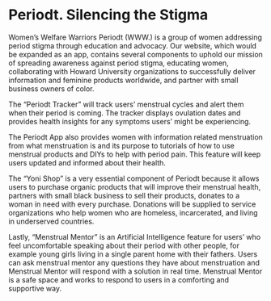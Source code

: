 
# Periodt. Silencing the Stigma
Women’s Welfare Warriors Periodt (WWW.) is a group of women addressing period stigma through education and advocacy. Our website, which would be expanded as an app, contains several components to uphold our mission of spreading awareness against period stigma, educating women, collaborating with Howard University organizations to successfully deliver information and feminine products worldwide, and partner with small business owners of color. 

The “Periodt Tracker” will track users’ menstrual cycles and alert them when their period is coming. The tracker displays ovulation dates and provides health insights for any symptoms users’ might be experiencing.  

The Periodt App also provides women with information related menstruation from what menstruation is and its purpose to tutorials of how to use menstrual products and DIYs to help with period pain. This feature will keep users updated and informed about their health.

The “Yoni Shop” is a very essential component of Periodt because it allows users to purchase organic products that will improve their menstrual health, partners with small black business to sell their products, donates to a woman in need with every purchase. Donations will be supplied to service organizations who help women who are homeless, incarcerated, and living in underserved countries. 

Lastly, “Menstrual Mentor” is an Artificial Intelligence feature for users’ who feel uncomfortable speaking about their period with other people, for example young girls living in a single parent home with their fathers. Users can ask menstrual mentor any questions they have about menstruation and Menstrual Mentor will respond with a solution in real time. Menstrual Mentor is a safe space and works to respond to users in a comforting and supportive way. 



